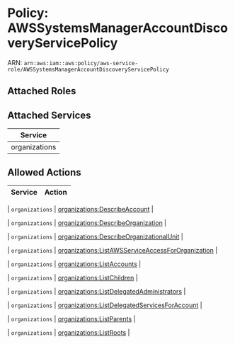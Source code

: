 # Policy: AWSSystemsManagerAccountDiscoveryServicePolicy

ARN: `arn:aws:iam::aws:policy/aws-service-role/AWSSystemsManagerAccountDiscoveryServicePolicy`

## Attached Roles

## Attached Services

| Service |
|---------|
| organizations |

## Allowed Actions

| Service | Action |
|:-------:|--------|

| `organizations` | [organizations:DescribeAccount](../actions.md#organizations:describeaccount) |

| `organizations` | [organizations:DescribeOrganization](../actions.md#organizations:describeorganization) |

| `organizations` | [organizations:DescribeOrganizationalUnit](../actions.md#organizations:describeorganizationalunit) |

| `organizations` | [organizations:ListAWSServiceAccessForOrganization](../actions.md#organizations:listawsserviceaccessfororganization) |

| `organizations` | [organizations:ListAccounts](../actions.md#organizations:listaccounts) |

| `organizations` | [organizations:ListChildren](../actions.md#organizations:listchildren) |

| `organizations` | [organizations:ListDelegatedAdministrators](../actions.md#organizations:listdelegatedadministrators) |

| `organizations` | [organizations:ListDelegatedServicesForAccount](../actions.md#organizations:listdelegatedservicesforaccount) |

| `organizations` | [organizations:ListParents](../actions.md#organizations:listparents) |

| `organizations` | [organizations:ListRoots](../actions.md#organizations:listroots) |
